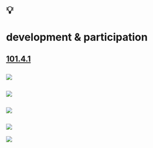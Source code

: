 # 💡
# development & participation

[101.4.1](https://github.com/digital-sustainability/module-eoss-ospo101/blob/main/module4/README.md#effective-open-source-development--participation)
--
![](https://github.com/digital-sustainability/module-eoss-ospo101/raw/main/module4/open-source-development-model.png)
--
![](https://github.com/digital-sustainability/module-eoss-ospo101/raw/main/module4/what-is-a-contributor.png)
--
![](https://github.com/digital-sustainability/module-eoss-ospo101/raw/main/module4/humble-but-bold.png)
--
![](https://github.com/digital-sustainability/module-eoss-ospo101/raw/main/module4/delegated-maintainership.png)
--
![](https://github.com/digital-sustainability/module-eoss-ospo101/raw/main/module4/linux-example.png)